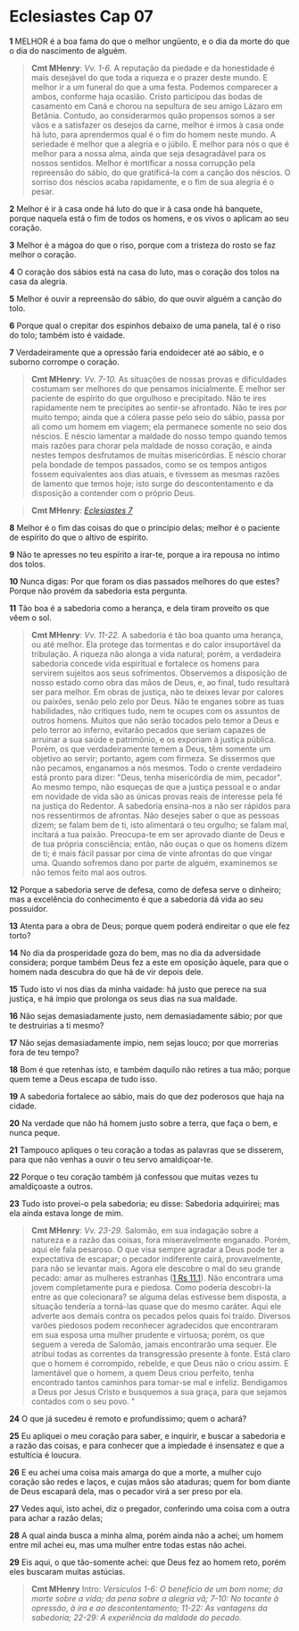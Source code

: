 # Eclesiastes Cap 07

**1** 	MELHOR é a boa fama do que o melhor ungüento, e o dia da morte do que o dia do nascimento de alguém.

> **Cmt MHenry**: *Vv. 1-6.* A reputação da piedade e da honestidade é mais desejável do que toda a riqueza e o prazer deste mundo. E melhor ir a um funeral do que a uma festa. Podemos comparecer a ambos, conforme haja ocasião. Cristo participou das bodas de casamento em Caná e chorou na sepultura de seu amigo Lázaro em Betânia. Contudo, ao considerarmos quão propensos somos a ser vãos e a satisfazer os desejos da carne, melhor é irmos à casa onde há luto, para aprendermos qual é o fim do homem neste mundo. A seriedade é melhor que a alegria e o júbilo. E melhor para nós o que é melhor para a nossa alma, ainda que seja desagradável para os nossos sentidos. Melhor é mortificar a nossa corrupção pela repreensão do sábio, do que gratificá-la com a canção dos néscios. O sorriso dos néscios acaba rapidamente, e o fim de sua alegria é o pesar.

**2** 	Melhor é ir à casa onde há luto do que ir à casa onde há banquete, porque naquela está o fim de todos os homens, e os vivos o aplicam ao seu coração.

**3** 	Melhor é a mágoa do que o riso, porque com a tristeza do rosto se faz melhor o coração.

**4** 	O coração dos sábios está na casa do luto, mas o coração dos tolos na casa da alegria.

**5** 	Melhor é ouvir a repreensão do sábio, do que ouvir alguém a canção do tolo.

**6** 	Porque qual o crepitar dos espinhos debaixo de uma panela, tal é o riso do tolo; também isto é vaidade.

**7** 	Verdadeiramente que a opressão faria endoidecer até ao sábio, e o suborno corrompe o coração.

> **Cmt MHenry**: *Vv. 7-10.* As situações de nossas provas e dificuldades costumam ser melhores do que pensamos inicialmente. E melhor ser paciente de espírito do que orgulhoso e precipitado. Não te ires rapidamente nem te precipites ao sentir-se afrontado. Não te ires por muito tempo; ainda que a cólera passe pelo seio do sábio, passa por ali como um homem em viagem; ela permanece somente no seio dos néscios. E néscio lamentar a maldade do nosso tempo quando temos mais razões para chorar pela maldade de nosso coração, e ainda nestes tempos desfrutamos de muitas misericórdias. E néscio chorar pela bondade de tempos passados, como se os tempos antigos fossem equivalentes aos dias atuais, e tivessem as mesmas razões de lamento que temos hoje; isto surge do descontentamento e da disposição a contender com o próprio Deus.

> **Cmt MHenry**: *[Eclesiastes 7](../21A-Ec/07.md#0)*

**8** 	Melhor é o fim das coisas do que o princípio delas; melhor é o paciente de espírito do que o altivo de espírito.

**9** 	Não te apresses no teu espírito a irar-te, porque a ira repousa no íntimo dos tolos.

**10** 	Nunca digas: Por que foram os dias passados melhores do que estes? Porque não provém da sabedoria esta pergunta.

**11** 	Tão boa é a sabedoria como a herança, e dela tiram proveito os que vêem o sol.

> **Cmt MHenry**: *Vv. 11-22.* A sabedoria é tão boa quanto uma herança, ou até melhor. Ela protege das tormentas e do calor insuportável da tribulação. A riqueza não alonga a vida natural; porém, a verdadeira sabedoria concede vida espiritual e fortalece os homens para servirem sujeitos aos seus sofrimentos. Observemos a disposição de nosso estado como obra das mãos de Deus, e, ao final, tudo resultará ser para melhor. Em obras de justiça, não te deixes levar por calores ou paixões, senão pelo zelo por Deus. Não te enganes sobre as tuas habilidades, não critiques tudo, nem te ocupes com os assuntos de outros homens. Muitos que não serão tocados pelo temor a Deus e pelo terror ao inferno, evitarão pecados que seriam capazes de arruinar a sua saúde e patrimônio, e os exporiam à justiça pública. Porém, os que verdadeiramente temem a Deus, têm somente um objetivo ao servir; portanto, agem com firmeza. Se dissermos que não pecamos, enganamos a nós mesmos. Todo o crente verdadeiro está pronto para dizer: "Deus, tenha misericórdia de mim, pecador". Ao mesmo tempo, não esqueças de que a justiça pessoal e o andar em novidade de vida são as únicas provas reais de interesse pela fé na justiça do Redentor. A sabedoria ensina-nos a não ser rápidos para nos ressentirmos de afrontas. Não desejes saber o que as pessoas dizem; se falam bem de ti, isto alimentará o teu orgulho; se falam mal, incitará a tua paixão. Preocupa-te em ser aprovado diante de Deus e de tua própria consciência; então, não ouças o que os homens dizem de ti; é mais fácil passar por cima de vinte afrontas do que vingar uma. Quando sofremos dano por parte de alguém, examinemos se não temos feito mal aos outros.

**12** 	Porque a sabedoria serve de defesa, como de defesa serve o dinheiro; mas a excelência do conhecimento é que a sabedoria dá vida ao seu possuidor.

**13** 	Atenta para a obra de Deus; porque quem poderá endireitar o que ele fez torto?

**14** 	No dia da prosperidade goza do bem, mas no dia da adversidade considera; porque também Deus fez a este em oposição àquele, para que o homem nada descubra do que há de vir depois dele.

**15** 	Tudo isto vi nos dias da minha vaidade: há justo que perece na sua justiça, e há ímpio que prolonga os seus dias na sua maldade.

**16** 	Não sejas demasiadamente justo, nem demasiadamente sábio; por que te destruirias a ti mesmo?

**17** 	Não sejas demasiadamente ímpio, nem sejas louco; por que morrerias fora de teu tempo?

**18** 	Bom é que retenhas isto, e também daquilo não retires a tua mão; porque quem teme a Deus escapa de tudo isso.

**19** 	A sabedoria fortalece ao sábio, mais do que dez poderosos que haja na cidade.

**20** 	Na verdade que não há homem justo sobre a terra, que faça o bem, e nunca peque.

**21** 	Tampouco apliques o teu coração a todas as palavras que se disserem, para que não venhas a ouvir o teu servo amaldiçoar-te.

**22** 	Porque o teu coração também já confessou que muitas vezes tu amaldiçoaste a outros.

**23** 	Tudo isto provei-o pela sabedoria; eu disse: Sabedoria adquirirei; mas ela ainda estava longe de mim.

> **Cmt MHenry**: *Vv. 23-29.* Salomão, em sua indagação sobre a natureza e a razão das coisas, fora miseravelmente enganado. Porém, aqui ele fala pesaroso. O que visa sempre agradar a Deus pode ter a expectativa de escapar; o pecador indiferente cairá, provavelmente, para não se levantar mais. Agora ele descobre o mal do seu grande pecado: amar as mulheres estranhas ([1 Rs 11.1](../46N-1Co/11.md#1)). Não encontrara uma jovem completamente pura e piedosa. Como podería descobri-la entre as que colecionara? se alguma delas estivesse bem disposta, a situação tendería a torná-las quase que do mesmo caráter. Aqui ele adverte aos demais contra os pecados pelos quais foi traído. Diversos varões piedosos podem reconhecer agradecidos que encontraram em sua esposa uma mulher prudente e virtuosa; porém, os que seguem a vereda de Salomão, jamais encontrarão uma sequer. Ele atribui todas as correntes da transgressão presente à fonte. Está claro que o homem é corrompido, rebelde, e que Deus não o criou assim. E lamentável que o homem, a quem Deus criou perfeito, tenha encontrado tantos caminhos para tomar-se mal e infeliz. Bendigamos a Deus por Jesus Cristo e busquemos a sua graça, para que sejamos contados com o seu povo. "

**24** 	O que já sucedeu é remoto e profundíssimo; quem o achará?

**25** 	Eu apliquei o meu coração para saber, e inquirir, e buscar a sabedoria e a razão das coisas, e para conhecer que a impiedade é insensatez e que a estultícia é loucura.

**26** 	E eu achei uma coisa mais amarga do que a morte, a mulher cujo coração são redes e laços, e cujas mãos são ataduras; quem for bom diante de Deus escapará dela, mas o pecador virá a ser preso por ela.

**27** 	Vedes aqui, isto achei, diz o pregador, conferindo uma coisa com a outra para achar a razão delas;

**28** 	A qual ainda busca a minha alma, porém ainda não a achei; um homem entre mil achei eu, mas uma mulher entre todas estas não achei.

**29** 	Eis aqui, o que tão-somente achei: que Deus fez ao homem reto, porém eles buscaram muitas astúcias.


> **Cmt MHenry** Intro: *Versículos 1-6: O benefício de um bom nome; da morte sobre a vida; da pena sobre a alegria vã; 7-10: No tocante à opressão, à ira e ao descontentamento; 11-22: As vantagens da sabedoria; 22-29: A experiência da maldade do pecado.*